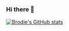### Hi there 👋
[![Brodie's GitHub stats](https://github-readme-stats.vercel.app/api?username=brodie10)](https://github.com/brodie10/github-readme-stats)
<!--
**brodie10/brodie10** is a ✨ _special_ ✨ repository because its `README.md` (this file) appears on your GitHub profile.

Here are some ideas to get you started:

- 🔭 I’m currently working on ...
- 🌱 I’m currently learning ...
- 👯 I’m looking to collaborate on ...
- 🤔 I’m looking for help with ...
- 💬 Ask me about ...
- 📫 How to reach me: ...
- 😄 Pronouns: ...
- ⚡ Fun fact: ...
-->
